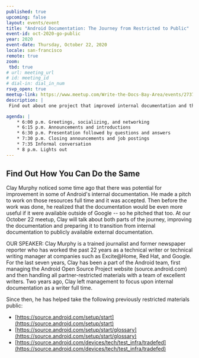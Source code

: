 ```yaml
---
published: true
upcoming: false
layout: events/event
title: "Android Documentation: The Journey from Restricted to Public"
event-id: oct-2020-go-public
year: 2020
event-date: Thursday, October 22, 2020
locale: san-francisco
remote: true
zoom:
 tbd: true
# url: meeting_url
# id: meeting_id
# dial-in: dial_in_num
rsvp_open: true
meetup-link: https://www.meetup.com/Write-the-Docs-Bay-Area/events/273765660/
description: |
 Find out about one project that improved internal documentation and then transitioned the restricted materials into publicly available documentation.

agenda: |
    * 6:00 p.m. Greetings, socializing, and networking
    * 6:15 p.m. Announcements and introductions
    * 6:30 p.m. Presentation followed by questions and answers
    * 7:30 p.m. Closing announcements and job postings
    * 7:35 Informal conversation
    * 8 p.m. Lights out
---
```


## Find Out How You Can Do the Same

Clay Murphy noticed some time ago that there was potential for improvement in some of Android's internal documentation. He made a pitch to work on those resources full time and it was accepted. Then before the work was done, he realized that the documentation would be even more useful if it were available outside of Google -- so he pitched that too.  At our October 22 meetup, Clay will talk about both parts of the journey, improving the documentation and preparing it to transition from internal documentation to publicly available external documentation.

OUR SPEAKER:
Clay Murphy is a trained journalist and former newspaper reporter who has worked the past 22 years as a technical writer or technical writing manager at companies such as Excite@Home, Red Hat, and Google.
For the last seven years, Clay has been a part of the Android team, first managing the Android Open Source Project website (source.android.com) and then handling all partner-restricted materials with a team of excellent writers.
Two years ago, Clay left management to focus upon internal documentation as a writer full time.

Since then, he has helped take the following previously restricted materials public:

* [https://source.android.com/setup/start](https://source.android.com/setup/start)
* [https://source.android.com/setup/start/glossary](https://source.android.com/setup/start/glossary)
* [https://source.android.com/devices/tech/test_infra/tradefed](https://source.android.com/devices/tech/test_infra/tradefed)
